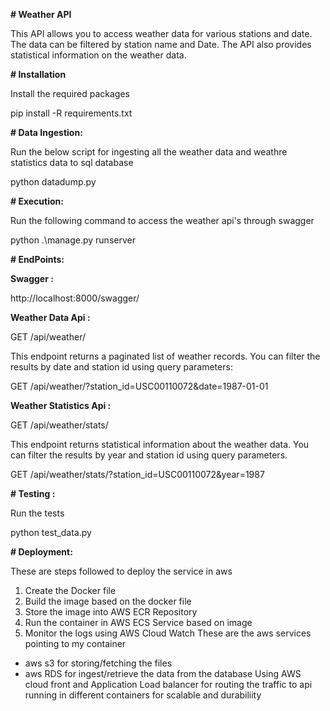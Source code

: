 **# Weather API**

This API allows you to access weather data for various stations and date. The data can be filtered by station name and Date. The API also provides statistical information on the weather data.

**# Installation**

Install the required packages

pip install -R requirements.txt


**# Data Ingestion:**

Run the below script for ingesting all the weather data and weathre statistics data to sql database

python datadump.py

**# Execution:**

Run the following command to access the weather api's through swagger 

python .\manage.py runserver

**# EndPoints:**

**Swagger :**

http://localhost:8000/swagger/

**Weather Data Api :**

GET /api/weather/

This endpoint returns a paginated list of weather records. You can filter the results by date and station id using query parameters:

GET /api/weather/?station_id=USC00110072&date=1987-01-01

**Weather Statistics Api :**

GET /api/weather/stats/

This endpoint returns statistical information about the weather data. You can filter the results by year and station id using query parameters.

GET /api/weather/stats/?station_id=USC00110072&year=1987


**# Testing :**

Run the tests

python test_data.py


**# Deployment:**

These are steps followed to deploy the service in aws 
1. Create the Docker file 
2. Build the image based on the docker file
3. Store the image into AWS ECR Repository
4. Run the container in AWS ECS Service based on image
5. Monitor the logs using AWS Cloud Watch
These are the aws services pointing to my container 
- aws s3 for storing/fetching the files
- aws RDS for ingest/retrieve the data from the database
Using AWS cloud front and Application Load balancer for routing the traffic to api running in different containers for scalable and durabiliity